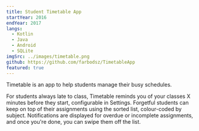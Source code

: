 ```yaml
---
title: Student Timetable App
startYear: 2016
endYear: 2017
langs:
  - Kotlin
  - Java
  - Android
  - SQLite
imgSrc: ../images/timetable.png
github: https://github.com/farbodsz/TimetableApp
featured: true
---
```


Timetable is an app to help students manage their busy schedules.

For students always late to class, Timetable reminds you of your classes X
minutes before they start, configurable in Settings. Forgetful students can keep
on top of their assignments using the sorted list, colour-coded by subject.
Notifications are displayed for overdue or incomplete assignments, and once
you're done, you can swipe them off the list.
